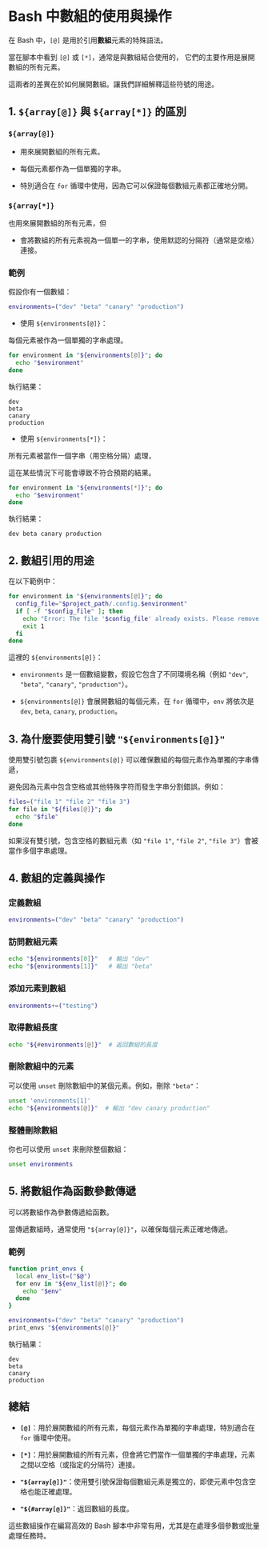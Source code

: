 # Bash 中數組的使用與操作

在 Bash 中，`[@]` 是用於引用**數組**元素的特殊語法。

當在腳本中看到 `[@]` 或 `[*]`，通常是與數組結合使用的，
它們的主要作用是展開數組的所有元素。

這兩者的差異在於如何展開數組。讓我們詳細解釋這些符號的用途。

## 1. **`${array[@]}` 與 `${array[*]}` 的區別**

### `${array[@]}`

- 用來展開數組的所有元素。

- 每個元素都作為一個單獨的字串。

- 特別適合在 `for` 循環中使用，因為它可以保證每個數組元素都正確地分開。

### `${array[*]}`

也用來展開數組的所有元素，但

- 會將數組的所有元素視為一個單一的字串，使用默認的分隔符（通常是空格）連接。

### 範例

假設你有一個數組：

```bash
environments=("dev" "beta" "canary" "production")
```

- 使用 `${environments[@]}`：

每個元素被作為一個單獨的字串處理。

```bash
for environment in "${environments[@]}"; do
  echo "$environment"
done
```

執行結果：

```plaintext
dev
beta
canary
production
```

- 使用 `${environments[*]}`：

所有元素被當作一個字串（用空格分隔）處理，

這在某些情況下可能會導致不符合預期的結果。

```bash
for environment in "${environments[*]}"; do
  echo "$environment"
done
```

執行結果：

```plaintext
dev beta canary production
```

## 2. **數組引用的用途**

在以下範例中：

```bash
for environment in "${environments[@]}"; do
  config_file="$project_path/.config.$environment"
  if [ -f "$config_file" ]; then
    echo "Error: The file '$config_file' already exists. Please remove it and try again."
    exit 1
  fi
done
```

這裡的 `${environments[@]}`：

- `environments` 是一個數組變數，假設它包含了不同環境名稱（例如 `"dev"`, `"beta"`, `"canary"`, `"production"`）。

- `${environments[@]}` 會展開數組的每個元素，在 `for` 循環中，`env` 將依次是 `dev`, `beta`, `canary`, `production`。

## 3. **為什麼要使用雙引號 `"${environments[@]}"`**

使用雙引號包裹 `${environments[@]}` 可以確保數組的每個元素作為單獨的字串傳遞，

避免因為元素中包含空格或其他特殊字符而發生字串分割錯誤。例如：

```bash
files=("file 1" "file 2" "file 3")
for file in "${files[@]}"; do
  echo "$file"
done
```

如果沒有雙引號，包含空格的數組元素（如 `"file 1"`, `"file 2"`, `"file 3"`）會被當作多個字串處理。

## 4. **數組的定義與操作**

### 定義數組

```bash
environments=("dev" "beta" "canary" "production")
```

### 訪問數組元素

```bash
echo "${environments[0]}"   # 輸出 "dev"
echo "${environments[1]}"   # 輸出 "beta"
```

### 添加元素到數組

```bash
environments+=("testing")
```

### 取得數組長度

```bash
echo "${#environments[@]}"  # 返回數組的長度
```

### 刪除數組中的元素

可以使用 `unset` 刪除數組中的某個元素。例如，刪除 `"beta"`：

```bash
unset 'environments[1]'
echo "${environments[@]}"  # 輸出 "dev canary production"
```

### 整體刪除數組

你也可以使用 `unset` 來刪除整個數組：

```bash
unset environments
```

## 5. **將數組作為函數參數傳遞**

可以將數組作為參數傳遞給函數。

當傳遞數組時，通常使用 `"${array[@]}"`，以確保每個元素正確地傳遞。

### 範例

```bash
function print_envs {
  local env_list=("$@")
  for env in "${env_list[@]}"; do
    echo "$env"
  done
}

environments=("dev" "beta" "canary" "production")
print_envs "${environments[@]}"
```

執行結果：

```plaintext
dev
beta
canary
production
```

## 總結

- **`[@]`**：用於展開數組的所有元素，每個元素作為單獨的字串處理，特別適合在 `for` 循環中使用。

- **`[*]`**：用於展開數組的所有元素，但會將它們當作一個單獨的字串處理，元素之間以空格（或指定的分隔符）連接。

- **`"${array[@]}"`**：使用雙引號保證每個數組元素是獨立的，即使元素中包含空格也能正確處理。

- **`"${#array[@]}"`**：返回數組的長度。

這些數組操作在編寫高效的 Bash 腳本中非常有用，尤其是在處理多個參數或批量處理任務時。
